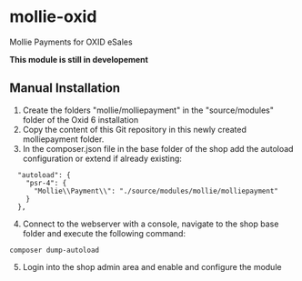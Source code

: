 # mollie-oxid
Mollie Payments for OXID eSales

**This module is still in developement**

## Manual Installation
1. Create the folders "mollie/molliepayment" in the "source/modules" folder of the Oxid 6 installation
2. Copy the content of this Git repository in this newly created molliepayment folder.
3. In the composer.json file in the base folder of the shop add the autoload configuration or extend if already existing:
```
  "autoload": {
    "psr-4": {
      "Mollie\\Payment\\": "./source/modules/mollie/molliepayment"
    }
  },
```
4. Connect to the webserver with a console, navigate to the shop base folder and execute the following command:
```
composer dump-autoload
```
5. Login into the shop admin area and enable and configure the module
